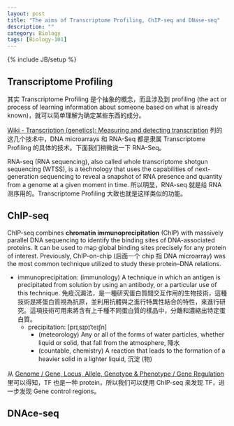 ```yaml
---
layout: post
title: "The aims of Transcriptome Profiling, ChIP-seq and DNase-seq"
description: ""
category: Biology
tags: [Biology-101]
---
```

{% include JB/setup %}

## Transcriptome Profiling

其实 Transcriptome Profiling 是个抽象的概念，而且涉及到 profiling (the act or process of learning information about someone based on what is already known)，就可以简单理解为确定某些东西的成分。

[Wiki - Transcription (genetics): Measuring and detecting transcription](https://en.wikipedia.org/wiki/Transcription_(genetics)#Measuring_and_detecting_transcription) 列的这几个技术中，DNA microarrays 和 RNA-Seq 都是隶属 Transcriptome Profiling 的具体的技术。下面我们稍微说一下 RNA-Seq。

RNA-seq (RNA sequencing), also called whole transcriptome shotgun sequencing (WTSS), is a technology that uses the capabilities of next-generation sequencing to reveal a snapshot of RNA presence and quantity from a genome at a given moment in time. 所以明显，RNA-seq 就是给 RNA 测序用的。Transcriptome Profiling 大致也就是这样类似的功能。

## ChIP-seq

ChIP-seq combines **chromatin immunoprecipitation** (ChIP) with massively parallel DNA sequencing to identify the binding sites of DNA-associated proteins. It can be used to map global binding sites precisely for any protein of interest. Previously, ChIP-on-chip (后面一个 chip 指 DNA microarray) was the most common technique utilized to study these protein–DNA relations.

- immunoprecipitation: (immunology) A technique in which an antigen is precipitated from solution by using an antibody, or a particular use of this technique. 免疫沉澱法，是一種研究蛋白質間交互作用的生物技術，這種技術是將蛋白質視為抗原，並利用抗體與之進行特異性結合的特性，來進行研究。這項技術可用來將含有上千種不同蛋白質的樣品中，分離和濃縮出特定蛋白質。
	- precipitation: [prɪˌsɪpɪˈteɪʃn]
		- (meteorology) Any or all of the forms of water particles, whether liquid or solid, that fall from the atmosphere, 降水
		- (countable, chemistry) A reaction that leads to the formation of a heavier solid in a lighter liquid, 沉淀 (物)
		
从 [Genome / Gene, Locus, Allele, Genotype & Phenotype / Gene Regulation](/biology/2015/09/12/genome-gene-locus-allele-genotype-and-phenotype-gene-regulation/) 里可以得知，TF 也是一种 protein，所以我们可以使用 ChIP-seq 来发现 TF，进一步发现 Gene control regions。

## DNAce-seq